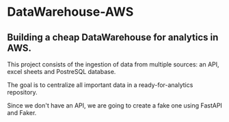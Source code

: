 # DataWarehouse-AWS

## Building a cheap DataWarehouse for analytics in AWS.

This project consists of the ingestion of data from multiple sources: an API, excel sheets and PostreSQL database.

The goal is to centralize all important data in a ready-for-analytics repository.


Since we don't have an API, we are going to create a fake one using FastAPI and Faker.
